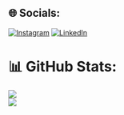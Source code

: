
## 🌐 Socials:
[![Instagram](https://img.shields.io/badge/Instagram-%23E4405F.svg?logo=Instagram&logoColor=white)](https://instagram.com/alexandruavram700) [![LinkedIn](https://img.shields.io/badge/LinkedIn-%230077B5.svg?logo=linkedin&logoColor=white)](https://www.linkedin.com/in/alexandru-avram-667190230/) 

# 📊 GitHub Stats:
![](https://github-readme-stats.vercel.app/api?username=AvramAlexandruV&theme=vision-friendly-dark&hide_border=false&include_all_commits=true&count_private=true)<br/>
![](https://github-readme-streak-stats.herokuapp.com/?user=AvramAlexandruV&theme=vision-friendly-dark&hide_border=false)<br/>
